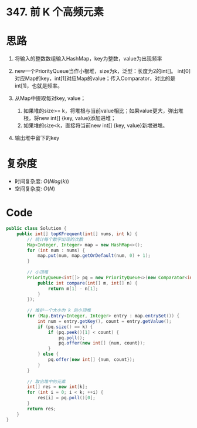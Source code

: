 # 347. 前 K 个高频元素



# 思路

1. 将输入的整数数组输入HashMap，key为整数，value为出现频率

2. new一个PriorityQueue当作小根堆，size为k，泛型：长度为2的int[]。 int[0]对应Map的key，int[1]对应Map的value；传入Comparator，对比的是int[1]，也就是频率。
3. 从Map中提取每对key, value；
   1. 如果堆的size>= k，将堆根与当前value相比；如果value更大，弹出堆根，将new int[] {key, value}添加进堆；
   2. 如果堆的size<k，直接将当前new int[] {key, value}新增进堆。
4. 输出堆中留下的key

# 复杂度

- 时间复杂度: $O(N log(k))$
- 空间复杂度: $O(N)$



# Code

```JAVA
public class Solution {
    public int[] topKFrequent(int[] nums, int k) {
        // 统计每个数字出现的次数
        Map<Integer, Integer> map = new HashMap<>();
        for (int num : nums) {
            map.put(num, map.getOrDefault(num, 0) + 1);
        }
        
        // 小顶堆
        PriorityQueue<int[]> pq = new PriorityQueue<>(new Comparator<int[]>() {
            public int compare(int[] m, int[] n) {
                return m[1] - n[1];
            }
        });
        
        // 维护一个大小为 k 的小顶堆
        for (Map.Entry<Integer, Integer> entry : map.entrySet()) {
            int num = entry.getKey(), count = entry.getValue();
            if (pq.size() == k) {
                if (pq.peek()[1] < count) {
                    pq.poll();
                    pq.offer(new int[] {num, count});
                }
            } else {
                pq.offer(new int[] {num, count});
            }
        }
        
        // 取出堆中的元素
        int[] res = new int[k];
        for (int i = 0; i < k; ++i) {
            res[i] = pq.poll()[0];
        }
        return res;
    }
}
```

